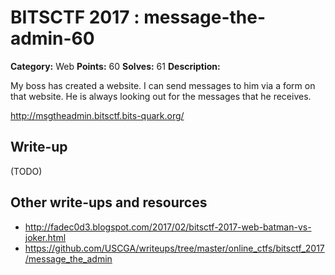 # BITSCTF 2017 : message-the-admin-60

**Category:** Web
**Points:** 60
**Solves:** 61
**Description:**

My boss has created a website. I can send messages to him via a form on that website. He is always looking out for the messages that he receives.

http://msgtheadmin.bitsctf.bits-quark.org/

## Write-up

(TODO)

## Other write-ups and resources

* http://fadec0d3.blogspot.com/2017/02/bitsctf-2017-web-batman-vs-joker.html
* https://github.com/USCGA/writeups/tree/master/online_ctfs/bitsctf_2017/message_the_admin
